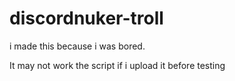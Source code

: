 # discordnuker-troll
i made this because i was bored.


It may not work the script if i upload it before testing 

